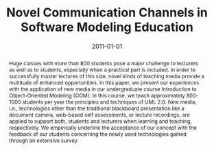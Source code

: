 ---
abstract: Huge classes with more than 800 students pose a major challenge to lecturers
  as well as to students, especially when a practical part is included. In order to
  successfully master lectures of this size, novel kinds of teaching media provide
  a multitude of enhanced opportunities. In this paper, we present our experiences
  with the application of new media in our undergraduate course Introduction to Object-Oriented
  Modeling (OOM). In this course, we teach approximately 800-1000 students per year
  the principles and techniques of UML 2.0. New media, i.e., technologies other than
  the traditional blackboard presentation like a document camera, web-based self assessments,
  or lecture recordings, are applied to support both, students and lecturers when
  learning and teaching, respectively. We empirically underline the acceptance of
  our concept with the feedback of our students concerning the newly used technologies
  gained through an extensive survey.
authors:
- Marion Scholz
- Konrad Wieland
- Christian Huemer
date: '2011-01-01'
featured: false
links:
- name: Publik
  url: https://publik.tuwien.ac.at/showentry.php?ID=197013&lang=2
publication_types:
- '1'
publishDate: '2011-01-01'
specifics: 'in: "Models in Software Engineering - Workshops and Symposia at MODELS
  2010, Reports and Revised Selected Papers", Lecture Notes in Computer Science Volume
  6627, Springer, 2011, S. 40 - 54.'
title: Novel Communication Channels in Software Modeling Education
url_pdf: http://www.springerlink.com/content/85433244788077u4/
---